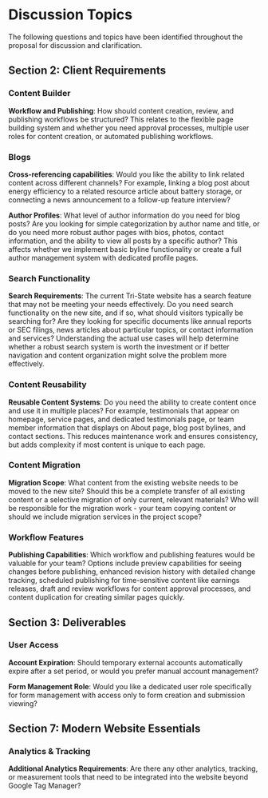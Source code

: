# Discussion Topics

The following questions and topics have been identified throughout the proposal for discussion and clarification.

## Section 2: Client Requirements

### Content Builder

**Workflow and Publishing**: How should content creation, review, and publishing workflows be structured? This relates to the flexible page building system and whether you need approval processes, multiple user roles for content creation, or automated publishing workflows.

### Blogs

**Cross-referencing capabilities**: Would you like the ability to link related content across different channels? For example, linking a blog post about energy efficiency to a related resource article about battery storage, or connecting a news announcement to a follow-up feature interview?

**Author Profiles**: What level of author information do you need for blog posts? Are you looking for simple categorization by author name and title, or do you need more robust author pages with bios, photos, contact information, and the ability to view all posts by a specific author? This affects whether we implement basic byline functionality or create a full author management system with dedicated profile pages.

### Search Functionality

**Search Requirements**: The current Tri-State website has a search feature that may not be meeting your needs effectively. Do you need search functionality on the new site, and if so, what should visitors typically be searching for? Are they looking for specific documents like annual reports or SEC filings, news articles about particular topics, or contact information and services? Understanding the actual use cases will help determine whether a robust search system is worth the investment or if better navigation and content organization might solve the problem more effectively.

### Content Reusability

**Reusable Content Systems**: Do you need the ability to create content once and use it in multiple places? For example, testimonials that appear on homepage, service pages, and dedicated testimonials page, or team member information that displays on About page, blog post bylines, and contact sections. This reduces maintenance work and ensures consistency, but adds complexity if most content is unique to each page.

### Content Migration

**Migration Scope**: What content from the existing website needs to be moved to the new site? Should this be a complete transfer of all existing content or a selective migration of only current, relevant materials? Who will be responsible for the migration work - your team copying content or should we include migration services in the project scope?

### Workflow Features

**Publishing Capabilities**: Which workflow and publishing features would be valuable for your team? Options include preview capabilities for seeing changes before publishing, enhanced revision history with detailed change tracking, scheduled publishing for time-sensitive content like earnings releases, draft and review workflows for content approval processes, and content duplication for creating similar pages quickly.

## Section 3: Deliverables

### User Access

**Account Expiration**: Should temporary external accounts automatically expire after a set period, or would you prefer manual account management?

**Form Management Role**: Would you like a dedicated user role specifically for form management with access only to form creation and submission viewing?

## Section 7: Modern Website Essentials

### Analytics & Tracking

**Additional Analytics Requirements**: Are there any other analytics, tracking, or measurement tools that need to be integrated into the website beyond Google Tag Manager?
